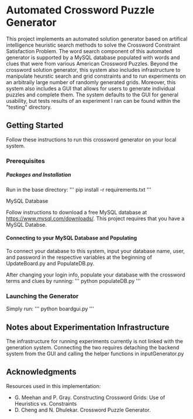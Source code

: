 # Automated Crossword Puzzle Generator

This project implements an automated solution generator based on artifical intelligence heuristic search methods to solve the Crossword Constraint Satisfaction Problem. The word search component of this automated generator is supported by a MySQL database populated with words and clues that were from various American Crossword Puzzles. Beyond the crossword solution generator, this system also includes infrastructure to manipulate heurstic search and grid constraints and to run experiments on an arbitraily large number of randomly generated grids. Moreover, this system also includes a GUI that allows for users to generate individual puzzles and complete them. The system defaults to the GUI for general usability, but tests results of an experiment I ran can be found within the "testing" directory. 

## Getting Started
Follow these instructions to run this crossword generator on your local system. 

### Prerequisites

##### Packages and Installation

Run in the base directory:
'''
pip install -r requirements.txt
'''

MySQL Database

Follow instructions to download a free MySQL database at https://www.mysql.com/downloads/.
This project requires that you have a MySQL Databse. 

#### Connecting to your MySQL Database and Populating
To connect your database to this system, input your database name, user, and password in the respective variables at the beginning of UpdateBoard.py and PopulateDB.py. 

After changing your login info, populate your database with the crossword terms and clues by running:
'''
python populateDB.py
'''

### Launching the Generator

Simply run:
'''
python boardgui.py
'''

## Notes about Experimentation Infrastructure
The infrastructure for running experiments currently is not linked with the generation system. Connecting the two requires detaching the backend system from the GUI and calling the helper functions in inputGenerator.py 

## Acknowledgments

Resources used in this implementation:

* G. Meehan and P. Gray. Constructing Crossword Grids: Use of Heuristics vs. Constraints 
* D. Cheng and N. Dhulekar. Crossword Puzzle Generator. 